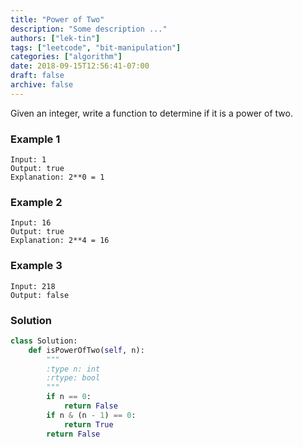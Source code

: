 ```yaml
---
title: "Power of Two"
description: "Some description ..."
authors: ["lek-tin"]
tags: ["leetcode", "bit-manipulation"]
categories: ["algorithm"]
date: 2018-09-15T12:56:41-07:00
draft: false
archive: false
---
```

Given an integer, write a function to determine if it is a power of two.

### Example 1

```
Input: 1
Output: true
Explanation: 2**0 = 1
```

### Example 2

```
Input: 16
Output: true
Explanation: 2**4 = 16
```

### Example 3

```
Input: 218
Output: false
```

### Solution

```python
class Solution:
    def isPowerOfTwo(self, n):
        """
        :type n: int
        :rtype: bool
        """
        if n == 0:
            return False
        if n & (n - 1) == 0:
            return True
        return False
```
